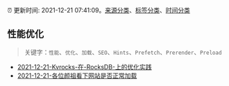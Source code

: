 :alarm_clock: 更新时间: 2021-12-21 07:41:09。[来源分类](../README.md)、[标签分类](../TAGS.md)、[时间分类](../TIMELINE.md)

## 性能优化


> 关键字：`性能`、`优化`、`加载`、`SEO`、`Hints`、`Prefetch`、`Prerender`、`Preload`



- [2021-12-21-Kvrocks-在-RocksDB-上的优化实践](https://www.v2ex.com/t/823519) 
- [2021-12-21-各位颜祖看下网站是否正常加载](https://www.v2ex.com/t/823512) 
